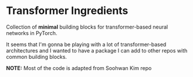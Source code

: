 # Transformer Ingredients

Collection of **minimal** building blocks for transformer-based neural networks in PyTorch.

It seems that I'm gonna be playing with a lot of transformer-based architectures and I wanted to have a package I can add to other repos with common building blocks.



**NOTE:** Most of the code is adapted from Soohwan Kim repo